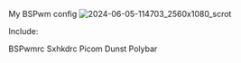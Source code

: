 My BSPwm config
![2024-06-05-114703_2560x1080_scrot](https://github.com/vuchastyi/dotfiles-Bspwm/assets/169611818/dc43fe01-1853-4f02-a9ca-ff2c9274b75d)

Include:

BSPwmrc
Sxhkdrc
Picom
Dunst
Polybar
